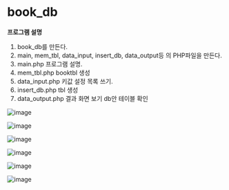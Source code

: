 # book_db
**프로그램 설명**
1. book_db를 만든다.<br>
2. main, mem_tbl, data_input, insert_db, data_output등 의 PHP파일을 만든다.<br>
3. main.php 프로그램 설명.<br>
4. mem_tbl.php booktbl 생성<br>
5. data_input.php 키값 설정 목록 쓰기.<br>
6. insert_db.php tbl 생성<br>
7. data_output.php 결과 화면 보기 db안 테이블 확인<br>

![image](https://user-images.githubusercontent.com/102715143/170975404-db3289d0-dcd0-4d91-89bc-2fe570c28d12.png)<br>

![image](https://user-images.githubusercontent.com/102715143/170975494-2d593714-43b5-4252-ab84-c499b1da1dc6.png)<br>

![image](https://user-images.githubusercontent.com/102715143/170975712-49c77db9-a477-4fc2-b037-5728052ae073.png)<br>

![image](https://user-images.githubusercontent.com/102715143/170975528-cb926320-1753-4ee1-93a2-82ee9c5ef0be.png)<br>

![image](https://user-images.githubusercontent.com/102715143/170975577-da95e079-599c-4a80-b378-ae6761930c38.png)<br>

![image](https://user-images.githubusercontent.com/102715143/170975618-8e422d15-edcb-4bd2-ae75-e0ae3b2f5df2.png)<br>




